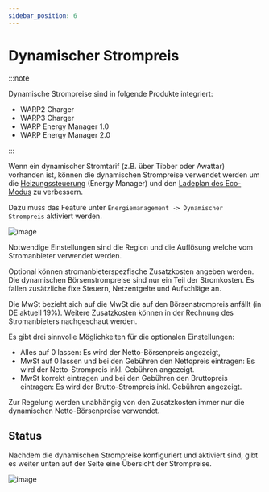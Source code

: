 ```yaml
---
sidebar_position: 6
---
```


# Dynamischer Strompreis

:::note

Dynamische Strompreise sind in folgende Produkte integriert:

* WARP2 Charger
* WARP3 Charger
* WARP Energy Manager 1.0
* WARP Energy Manager 2.0

:::

Wenn ein dynamischer Stromtarif (z.B. über Tibber oder Awattar) vorhanden ist, können die dynamischen Strompreise verwendet werden um die [Heizungssteuerung](/webinterface/energy_management/heater.md) (Energy Manager) und den [Ladeplan des Eco-Modus](/webinterface/energy_management/eco_mode.md) zu verbessern.

Dazu muss das Feature unter `Energiemanagement -> Dynamischer Strompreis` aktiviert werden.

![image](/img/dynamic_tariffs/configuration.png)

Notwendige Einstellungen sind die Region und die Auflösung welche vom Stromanbieter verwendet werden.

Optional können stromanbieterspezfische Zusatzkosten angeben werden. Die dynamischen Börsenstrompreise sind nur ein Teil der Strom­kosten. Es fallen zu­sätzliche fixe Steuern, Netzentgelte und Aufschläge an.

Die MwSt bezieht sich auf die MwSt die auf den Börsenstrompreis anfällt (in DE aktuell 19%). Weitere Zusatzkosten können in der Rechnung des Stromanbieters nachgeschaut werden.

Es gibt drei sinnvolle Möglichkeiten für die optionalen Einstellungen:

* Alles auf 0 lassen: Es wird der Netto-Börsenpreis angezeigt,
* MwSt auf 0 lassen und bei den Gebühren den Nettopreis eintragen: Es wird der Netto-Strom­preis inkl. Gebühren angezeigt.
* MwSt korrekt eintragen und bei den Gebühren den Bruttopreis eintragen: Es wird der Brutto-Strom­preis inkl. Gebühren angezeigt.

Zur Regelung werden unabhängig von den Zusatzkosten immer nur die dyna­mischen Netto-Börsenpreise verwendet.

## Status

Nachdem die dynamischen Strompreise konfiguriert und aktiviert sind, gibt es weiter unten auf der Seite eine Übersicht der Strompreise.

![image](/img/dynamic_tariffs/status.png)
